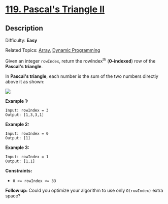 # [119\. Pascal's Triangle II](https://leetcode.com/problems/pascals-triangle-ii/)

## Description

Difficulty: **Easy**  

Related Topics: [Array](https://leetcode.com/tag/array/), [Dynamic Programming](https://leetcode.com/tag/dynamic-programming/)


Given an integer `rowIndex`, return the rowIndex<sup>th</sup> (**0-indexed**) row of the **Pascal's triangle**.

In **Pascal's triangle**, each number is the sum of the two numbers directly above it as shown:

![](https://upload.wikimedia.org/wikipedia/commons/0/0d/PascalTriangleAnimated2.gif)

**Example 1:**

```
Input: rowIndex = 3
Output: [1,3,3,1]
```

**Example 2:**

```
Input: rowIndex = 0
Output: [1]
```

**Example 3:**

```
Input: rowIndex = 1
Output: [1,1]
```

**Constraints:**

*   `0 <= rowIndex <= 33`

**Follow up:** Could you optimize your algorithm to use only `O(rowIndex)` extra space?